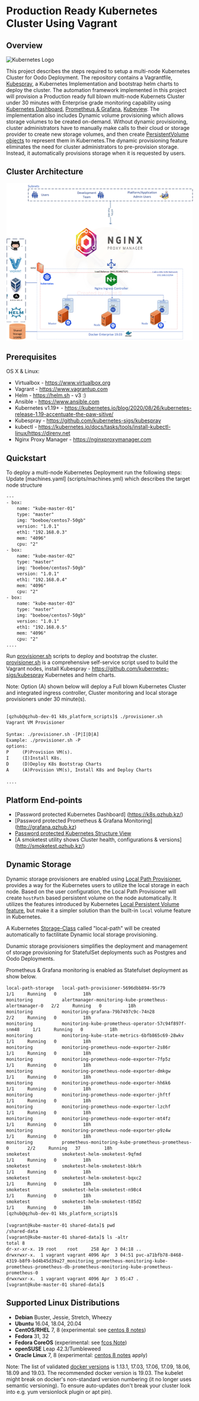 # Production Ready Kubernetes Cluster Using Vagrant

## Overview
![Kubernetes Logo](https://raw.githubusercontent.com/kubernetes-sigs/kubespray/master/docs/img/kubernetes-logo.png)

This project describes the steps required to setup a multi-node Kubernetes Cluster for Oodo Deployment.
The repository contains a Vagrantfile, [Kubespray](https://github.com/kubernetes-sigs/kubespray), a Kubernetes Implementation and bootstrap helm charts to deploy the cluster. The automation framework implemented in this project will provision a Production ready full blown multi-node Kubernets Cluster under 30 minutes with Enterprise grade monitoring capability using [Kubernetes Dashboard](https://kubernetes.io/docs/tasks/access-application-cluster/web-ui-dashboard/), [Prometheus & Grafana](https://grafana.com/grafana/dashboards/315), [Kubeview](https://github.com/benc-uk/kubeview).
The implementation also includes Dynamic volume provisioning which allows storage volumes to be created on-demand. Without dynamic provisioning, cluster administrators have to manually make calls to their cloud or storage provider to create new storage volumes, and then create [PersistentVolume objects](https://kubernetes.io/docs/concepts/storage/persistent-volumes/) to represent them in Kubernetes.The dynamic provisioning feature eliminates the need for cluster administrators to pre-provision storage. Instead, it automatically provisions storage when it is requested by users. 


## Cluster Architecture

![Scheme](logo/K8s-Dev-Architecture.png)

## Prerequisites
OS X & Linux:

- Virtualbox - https://www.virtualbox.org
- Vagrant - https://www.vagrantup.com
- Helm - https://helm.sh - v3 :)
- Ansible - https://www.ansible.com 
- Kubernetes v1.19+ - https://kubernetes.io/blog/2020/08/26/kubernetes-release-1.19-accentuate-the-paw-sitive/
- Kubespray - https://github.com/kubernetes-sigs/kubespray
- kubectl - https://kubernetes.io/docs/tasks/tools/install-kubectl-linux/https://direnv.net
- Nginx Proxy Manager - https://nginxproxymanager.com
## Quickstart

To deploy a multi-node Kubernetes Deployment run the following steps:
Update [machines.yaml] (scripts/machines.yml) which describes the target node structure
```ShellSession
---
- box:
    name: "kube-master-01"
    type: "master"
    img: "boeboe/centos7-50gb"
    version: "1.0.1"
    eth1: "192.168.0.3"
    mem: "4096"
    cpu: "2"
- box:
    name: "kube-master-02"
    type: "master"
    img: "boeboe/centos7-50gb"
    version: "1.0.1"
    eth1: "192.168.0.4"
    mem: "4096"
    cpu: "2"
- box:
    name: "kube-master-03"
    type: "master"
    img: "boeboe/centos7-50gb"
    version: "1.0.1"
    eth1: "192.168.0.5"
    mem: "4096"
    cpu: "2"
....   
```
Run [provisioner.sh](provisioner.sh) scripts to deploy and bootstrap the cluster. [provisioner.sh](provisioner.sh) is a comprehensive self-service script used to build the Vagrant nodes, install Kubespray - https://github.com/kubernetes-sigs/kubespray  Kubernetes and helm charts.

Note: Option (A) shown below will deploy a Full blown Kubernetes Cluster and integrated ingress controller, Cluster monitoring and local storage provisioners under 30 minute(s).

```ShellSession

[qzhub@qzhub-dev-01 k8s_platform_scripts]$ ./provisioner.sh 
Vagrant VM Provisioner

Syntax: ./provisioner.sh -[P|I|D|A]
Example: ./provisioner.sh -P
options:
P     (P)Provision VM(s).
I     (I)Install K8s.
D     (D)Deploy K8s Bootstrap Charts 
A     (A)Provision VM(s), Install K8s and Deploy Charts

....   
```

## Platform End-points
- [Password protected Kubernetes Dashboard] (https://k8s.qzhub.kz/)
- [Password protected Prometheus & Grafana Monitoring] (http://grafana.qzhub.kz)
- [Password protected Kubernetes Structure View](http://kubeview.qzhub.kz/)
- [A smoketest utility shows Cluster health, configurations & versions] (http://smoketest.qzhub.kz/)

## Dynamic Storage

Dynamic storage provisioners are enabled using [Local Path Provisioner](https://github.com/assign101/local-provisioner/blob/master/README.md_), provides a way for the Kubernetes users to utilize the local storage in each node. Based on the user configuration, the Local Path Provisioner will create `hostPath` based persistent volume on the node automatically. It utilizes the features introduced by Kubernetes [Local Persistent Volume feature](https://kubernetes.io/blog/2018/04/13/local-persistent-volumes-beta/), but make it a simpler solution than the built-in `local` volume feature in Kubernetes.

A Kubernetes [Storage-Class](https://kubernetes.io/docs/concepts/storage/storage-classes/) called "local-path" will be created automatically to factilitate Dynamic local storage provisioning.

Dunamic storage provisioners simplifies the deployment and management of storage provisioning for StatefulSet deployments such as Postgres and Oodo Deployments.

Prometheus & Grafana monitoring is enabled as Statefulset deployment as show below.

```ShellSession
local-path-storage   local-path-provisioner-5696dbb894-95r79                  1/1     Running   0          18h
monitoring           alertmanager-monitoring-kube-prometheus-alertmanager-0   2/2     Running   0          18h
monitoring           monitoring-grafana-79b7497c9c-74n28                      2/2     Running   0          18h
monitoring           monitoring-kube-prometheus-operator-57c94f897f-snm48     1/1     Running   0          18h
monitoring           monitoring-kube-state-metrics-6bfb865c69-28wkv           1/1     Running   0          18h
monitoring           monitoring-prometheus-node-exporter-2s86r                1/1     Running   0          18h
monitoring           monitoring-prometheus-node-exporter-7fp5z                1/1     Running   0          18h
monitoring           monitoring-prometheus-node-exporter-dmkgw                1/1     Running   0          18h
monitoring           monitoring-prometheus-node-exporter-hh6k6                1/1     Running   0          18h
monitoring           monitoring-prometheus-node-exporter-jhftf                1/1     Running   0          18h
monitoring           monitoring-prometheus-node-exporter-lzchf                1/1     Running   0          18h
monitoring           monitoring-prometheus-node-exporter-mt4fz                1/1     Running   0          18h
monitoring           monitoring-prometheus-node-exporter-p9z4w                1/1     Running   0          18h
monitoring           prometheus-monitoring-kube-prometheus-prometheus-0       2/2     Running   37         18h
smoketest            smoketest-helm-smoketest-9qfmd                           1/1     Running   0          18h
smoketest            smoketest-helm-smoketest-bbkrh                           1/1     Running   0          18h
smoketest            smoketest-helm-smoketest-bqxc2                           1/1     Running   0          18h
smoketest            smoketest-helm-smoketest-n98c4                           1/1     Running   0          18h
smoketest            smoketest-helm-smoketest-t85d2                           1/1     Running   0          18h
[qzhub@qzhub-dev-01 k8s_platform_scripts]$ 

[vagrant@kube-master-01 shared-data]$ pwd
/shared-data
[vagrant@kube-master-01 shared-data]$ ls -altr
total 8
dr-xr-xr-x. 19 root    root     258 Apr  3 04:18 ..
drwxrwxr-x.  1 vagrant vagrant 4096 Apr  3 04:51 pvc-a71bfb78-8468-4319-b8f9-bd4b45d39a27_monitoring_prometheus-monitoring-kube-prometheus-prometheus-db-prometheus-monitoring-kube-prometheus-prometheus-0
drwxrwxr-x.  1 vagrant vagrant 4096 Apr  3 05:47 .
[vagrant@kube-master-01 shared-data]$ 

```
## Supported Linux Distributions

- **Debian** Buster, Jessie, Stretch, Wheezy
- **Ubuntu** 16.04, 18.04, 20.04
- **CentOS/RHEL** 7, 8 (experimental: see [centos 8 notes](docs/centos8.md))
- **Fedora** 31, 32
- **Fedora CoreOS** (experimental: see [fcos Note](docs/fcos.md))
- **openSUSE** Leap 42.3/Tumbleweed
- **Oracle Linux** 7, 8 (experimental: [centos 8 notes](docs/centos8.md) apply)

Note: The list of validated [docker versions](https://kubernetes.io/docs/setup/production-environment/container-runtimes/#docker) is 1.13.1, 17.03, 17.06, 17.09, 18.06, 18.09 and 19.03. The recommended docker version is 19.03. The kubelet might break on docker's non-standard version numbering (it no longer uses semantic versioning). To ensure auto-updates don't break your cluster look into e.g. yum versionlock plugin or apt pin).